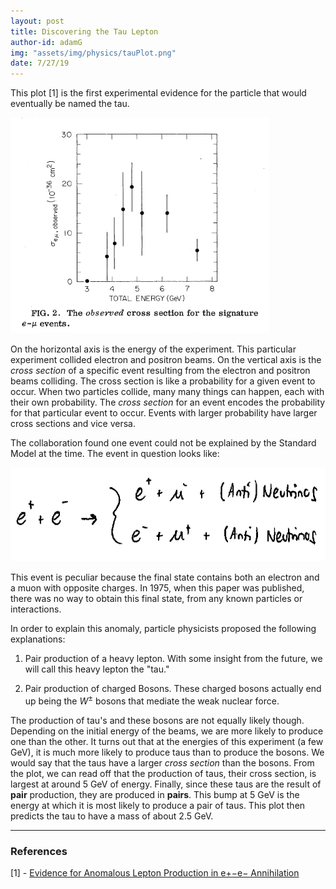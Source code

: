 ```yaml
---
layout: post
title: Discovering the Tau Lepton
author-id: adamG
img: "assets/img/physics/tauPlot.png"
date: 7/27/19
---
```


This plot [1] is the first experimental evidence for the particle that would eventually be named the tau. 

![](../assets/img/physics/tauPlot.png)

On the horizontal axis is the energy of the experiment. This particular experiment collided electron and positron beams. On the vertical axis is the *cross section* of a specific event resulting from the electron and positron beams colliding. The cross section is like a probability for a given event to occur. When two particles collide, many many things can happen, each with their own probability. The *cross section* for an event encodes the probability for that particular event to occur. Events with larger probability have larger cross sections and vice versa. 

The collaboration found one event could not be explained by the Standard Model at the time. The event in question looks like:

<img src = "../assets/img/physics/anomalousEvent.png" height="150"/>

This event is peculiar because the final state contains both an electron and a muon with opposite charges. In 1975, when this paper was published, there was no way to obtain this final state, from any known particles or interactions. 

In order to explain this anomaly, particle physicists proposed the following explanations:

1. Pair production of a heavy lepton. With some insight from the future, we will call this heavy lepton the "tau." 

2. Pair production of charged Bosons. These charged bosons actually end up being the $W^\pm$ bosons that mediate the weak nuclear force.


The production of tau's and these bosons are not equally likely though. Depending on the initial energy of the beams, we are more likely to produce one than the other. It turns out that at the energies of this experiment (a few GeV), it is much more likely to produce taus than to produce the bosons. We would say that the taus have a larger *cross section* than the bosons. From the plot, we can read off that the production of taus, their cross section, is largest at around 5 GeV of energy. Finally, since these taus are the result of **pair** production, they are produced in **pairs**. This bump at 5 GeV is the energy at which it is most likely to produce a pair of taus. This plot then predicts the tau to have a mass of about 2.5 GeV. 

----

### References

[1] - [Evidence for Anomalous Lepton Production in e+−e− Annihilation](https://journals.aps.org/prl/abstract/10.1103/PhysRevLett.35.1489)